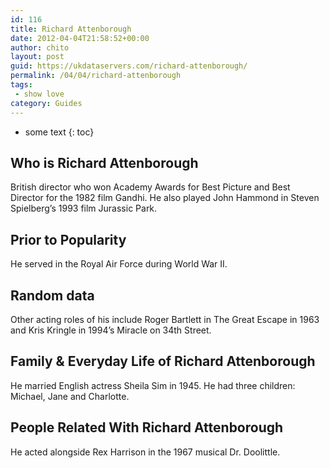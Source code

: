 ```yaml
---
id: 116
title: Richard Attenborough
date: 2012-04-04T21:58:52+00:00
author: chito
layout: post
guid: https://ukdataservers.com/richard-attenborough/
permalink: /04/04/richard-attenborough
tags:
 - show love
category: Guides
---
```


* some text
{: toc}


## Who is  Richard Attenborough
                  
                  
                  
British director who won Academy Awards for Best Picture and Best Director for the 1982 film Gandhi. He also played John Hammond in Steven Spielberg&#8217;s 1993 film Jurassic Park.
                  
                
                
                
## Prior to Popularity 
                  
                  
                  
He served in the Royal Air Force during World War II.
                  
                
                
                
## Random data 
                  
                  
                  
Other acting roles of his include Roger Bartlett in The Great Escape in 1963 and Kris Kringle in 1994&#8217;s Miracle on 34th Street.
                  
                
                
                
## Family & Everyday Life of Richard Attenborough
                  
                  
                  
He married English actress Sheila Sim in 1945. He had three children: Michael, Jane and Charlotte.
                  
                
                
                
## People Related With  Richard Attenborough
                  
                  
                  
He acted alongside Rex Harrison in the 1967 musical Dr. Doolittle.
                  
                
              
            
          
          
          
    
    
  
